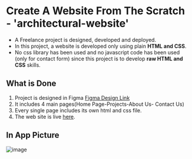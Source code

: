 # Create A Website From The Scratch - 'architectural-website'
  - A Freelance project is designed, developed and deployed.
  - In this project, a website is developed only using plain **HTML and CSS**.
  - No css library has been used and no javascript code has been used (only for contact form) since this project is to develop **raw HTML and CSS** skills.

## What is Done
 1. Project is designed in Figma [Figma Design Link](https://www.figma.com/file/WzH70G9asC2OZssoHrUFQ7/ZYK?type=design&node-id=0:1&t=HXWJRgtOxmXsNQPP-1)
 2. It includes 4 main pages(Home Page-Projects-About Us- Contact Us)
 3. Every single page includes its own html and css file.
 4. The web site is live [here](https://zykmimarlik.com/).

## In App Picture
![image](https://github.com/yssfklc/architectural-website/assets/121329421/1c190224-bb7f-4ad9-b970-bb6d7ad83f51)

